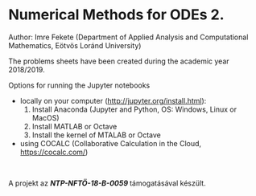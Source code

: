 # Numerical Methods for ODEs 2.

Author: Imre Fekete (Department of Applied Analysis and Computational Mathematics, Eötvös Loránd University)
<br>

The problems sheets have been created during the academic year 2018/2019.

Options for running the Jupyter notebooks
+ locally on your computer 
(http://jupyter.org/install.html):
  1) Install Anaconda (Jupyter and Python, OS: Windows, Linux or MacOS)
  2) Install MATLAB or Octave
  3) Install the kernel of MTALAB or Octave
+ using COCALC (Collaborative Calculation in the Cloud, https://cocalc.com/)
<br>

A projekt az <b><i> NTP-NFTÖ-18-B-0059 </i></b> támogatásával készült.


